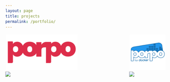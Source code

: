 ```yaml
---
layout: page
title: projects
permalink: /portfolio/
---
```


<div id="smrcorn" style="float:left">
    <img src = "/src/porpo.png"
        style = "
        max-width: auto;
        height: 7rem;
        margin: 2px;">
    <br>
    <img id="badge" src="https://img.shields.io/badge/Case%20Study-Coming%20Soon-blue">
</div>

<div id="smrcorn" style="float:right">
    <img src = "/src/porpo-docker.png"
        style = "
        max-width: auto;
        height: 7rem;
        margin: 2px;">
    <br>
    <img id="badge" src="https://img.shields.io/badge/Project-Coming%20Soon-blue">
</div>
